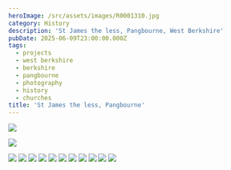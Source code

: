 ```yaml
---
heroImage: /src/assets/images/R0001310.jpg
category: History
description: 'St James the less, Pangbourne, West Berkshire'
pubDate: 2025-06-09T23:00:00.000Z
tags:
  - projects
  - west berkshire
  - berkshire
  - pangbourne
  - photography
  - history
  - churches
title: 'St James the less, Pangbourne'
---
```


![](/images/R0001296.jpg)

![](/images/R0001297.jpg)

![](/images/R0001298.jpg)
![](/images/R0001299.jpg)
![](/images/R0001300.jpg)
![](/images/R0001302.jpg)
![](/images/R0001304.jpg)
![](/images/R0001306.jpg)
![](/images/R0001308.jpg)
![](/images/R0001310.jpg)
![](/images/R0001311.jpg)
![](/images/R0001312.jpg)
![](/images/R0001321.jpg)
